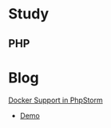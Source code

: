 # Study

## PHP


# Blog

[Docker Support in PhpStorm](https://blog.jetbrains.com/phpstorm/2015/10/docker-support-in-phpstorm/)

- [Demo](https://confluence.jetbrains.com/download/attachments/70747197/docker_project.zip?version=1&modificationDate=1446162676000&api=v2)
